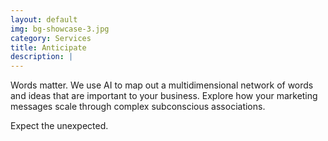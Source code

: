```yaml
---
layout: default
img: bg-showcase-3.jpg
category: Services
title: Anticipate
description: |
---
```

Words matter.  We use AI to map out a multidimensional network of words and ideas that are important to your business.  Explore how your marketing messages scale through complex subconscious associations. 

Expect the unexpected.
